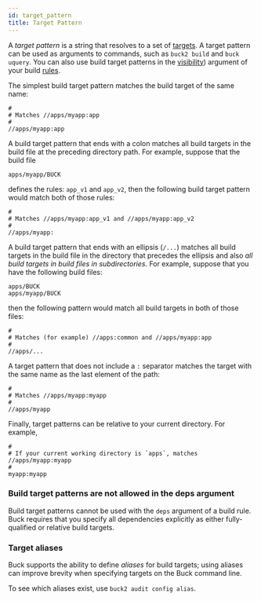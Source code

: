 ```yaml
---
id: target_pattern
title: Target Pattern
---
```


A *target pattern* is a string that resolves to a set of [targets](./glossary.md#target). A target pattern can be used as arguments to commands, such as `buck2 build` and `buck uquery`. You can also use build target patterns in the [visibility](./glossary.md#visibility)) argument of your build [rules](./glossary.md#rule).

The simplest build target pattern matches the build target of the same name:

```
#
# Matches //apps/myapp:app
#
//apps/myapp:app
```

A build target pattern that ends with a colon matches all build targets in the build file at the preceding directory path. For example, suppose that the build file

```
apps/myapp/BUCK
```

defines the rules: `app_v1` and `app_v2`, then the following build target pattern would match both of those rules:

```
#
# Matches //apps/myapp:app_v1 and //apps/myapp:app_v2
#
//apps/myapp:
```

A build target pattern that ends with an ellipsis (`/...`) matches all build targets in the build file in the directory that precedes the ellipsis and also *all build targets in build files in subdirectories*. For example, suppose that you have the following build files:

```
apps/BUCK
apps/myapp/BUCK
```

then the following pattern would match all build targets in both of those files:

```
#
# Matches (for example) //apps:common and //apps/myapp:app
#
//apps/...
```

A target pattern that does not include a `:` separator matches the target with the same name as the last element of the path:

```
#
# Matches //apps/myapp:myapp
#
//apps/myapp
```

Finally, target patterns can be relative to your current directory. For example,

```
#
# If your current working directory is `apps`, matches //apps/myapp:myapp
#
myapp:myapp
```

### Build target patterns are not allowed in the deps argument

Build target patterns cannot be used with the `deps` argument of a build rule. Buck requires that you specify all dependencies explicitly as either fully-qualified or relative build targets.

### Target aliases

Buck supports the ability to define *aliases* for build targets; using aliases can improve brevity when specifying targets on the Buck command line.

To see which aliases exist, use `buck2 audit config alias`.
